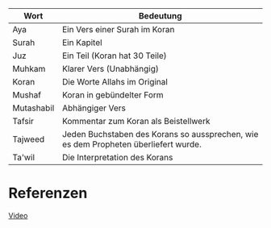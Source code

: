 | Wort       | Bedeutung                            |
| ---------- | ------------------------------------ |
| Aya        | Ein Vers einer Surah im Koran        |
| Surah      | Ein Kapitel                          |
| Juz        | Ein Teil (Koran hat 30 Teile)        |
| Muhkam     | Klarer Vers (Unabhängig)             |
| Koran      | Die Worte Allahs im Original |
| Mushaf     | Koran in gebündelter Form |
| Mutashabil | Abhängiger Vers                      |
| Tafsir     | Kommentar zum Koran als Beistellwerk |
| Tajweed     | Jeden Buchstaben des Korans so aussprechen, wie es dem Propheten überliefert wurde. |
| Ta'wil     | Die Interpretation des Korans        |


# Referenzen
[Video](https://youtu.be/t6gErOYFfvA)

